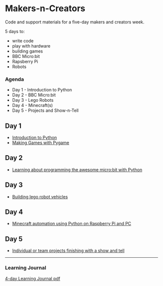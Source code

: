 # Makers-n-Creators

Code and support materials for a five-day makers and creators week.

5 days to:

* write code
* play with hardware
* building games
* BBC Micro:bit
* Rapsberry Pi
* Robots


### Agenda

* Day 1 - Introduction to Python
* Day 2 - BBC Micro:bit
* Day 3 - Lego Robots
* Day 4 - Minecraft(s)
* Day 5 - Projects and Show-n-Tell


## Day 1

* [Introduction to Python](intro-day/readme.md)
* [Making Games with Pygame](pygame-day/readme.md)


## Day 2

* [Learning about programming the awesome micro:bit with Python](microbits-day/readme.md)


## Day 3

* [Building lego robot vehicles](robots-day/readme.md)


## Day 4

* [Minecraft automation using Python on Raspberry Pi and PC](minecraft-day/readme.md)


## Day 5

* [Individual or team projects finishing with a show and tell](show-and-tell-day/readme.md)

----

### Learning Journal

[4-day Learning Journal pdf](learning-journal-4.pdf)
